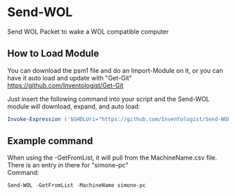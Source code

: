 # Send-WOL
 Send WOL Packet to wake a WOL compatible computer
 
 ## How to Load Module
 You can download the psm1 file and do an Import-Module on it, or you can have it auto load and update with "Get-Git" https://github.com/Inventologist/Get-Git
 
 Just insert the following command into your script and the Send-WOL module will download, expand, and auto load:</br>
 ```powershell
 Invoke-Expression ('$GHDLUri="https://github.com/Inventologist/Send-WOL/archive/master.zip";$GHUser="Inventologist";$GHRepo="Send-WOL";$ForceRefresh="Yes"' + (new-object net.webclient).DownloadString('https://raw.githubusercontent.com/Inventologist/Get-Git/master/Get-Git.ps1'))
 ```
 
 ## Example command
 When using the -GetFromList, it will pull from the MachineName.csv file.  There is an entry in there for "simone-pc"</br>
 Command:</br>
 ```powershell
 Send-WOL -GetFromList -MachineName simone-pc
 ```
